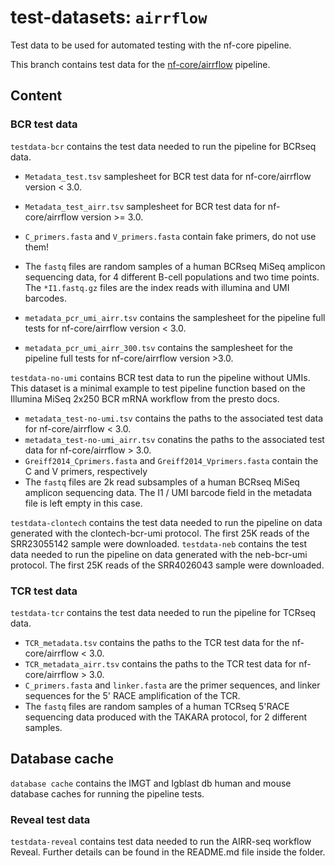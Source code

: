 # test-datasets: `airrflow`

Test data to be used for automated testing with the nf-core pipeline.

This branch contains test data for the [nf-core/airrflow](https://github.com/nf-core/airrflow) pipeline.

## Content

### BCR test data

`testdata-bcr` contains the test data needed to run the pipeline for BCRseq data.

- `Metadata_test.tsv` samplesheet for BCR test data for nf-core/airrflow version < 3.0.
- `Metadata_test_airr.tsv` samplesheet for BCR test data for nf-core/airrflow version >= 3.0.
- `C_primers.fasta` and `V_primers.fasta` contain fake primers, do not use them!
- The `fastq` files are random samples of a human BCRseq MiSeq amplicon sequencing data, for 4 different B-cell populations and two time points. The `*I1.fastq.gz` files are the index reads with illumina and UMI barcodes.

- `metadata_pcr_umi_airr.tsv` contains the samplesheet for the pipeline full tests for nf-core/airrflow version < 3.0.
- `metadata_pcr_umi_airr_300.tsv` contains the samplesheet for the pipeline full tests for nf-core/airrflow version >3.0.

`testdata-no-umi` contains BCR test data to run the pipeline without UMIs. This dataset is a minimal example to test pipeline function based on the Illumina MiSeq 2x250 BCR mRNA workflow from the presto docs.

- `metadata_test-no-umi.tsv` contains the paths to the associated test data for nf-core/airrflow < 3.0.
- `metadata_test-no-umi_airr.tsv` conatins the paths to the associated test data for nf-core/airrflow > 3.0.
- `Greiff2014_Cprimers.fasta` and `Greiff2014_Vprimers.fasta` contain the C and
  V primers, respectively
- The `fastq` files are 2k read subsamples of a human BCRseq MiSeq amplicon
  sequencing data. The I1 / UMI barcode field in the metadata file is left empty
  in this case.

`testdata-clontech` contains the test data needed to run the pipeline on data generated with the clontech-bcr-umi protocol. The first 25K reads of the SRR23055142 sample were downloaded.
`testdata-neb` contains the test data needed to run the pipeline on data generated with the neb-bcr-umi protocol. The first 25K reads of the SRR4026043 sample were downloaded.

### TCR test data

`testdata-tcr` contains the test data needed to run the pipeline for TCRseq data.

- `TCR_metadata.tsv` contains the paths to the TCR test data for the nf-core/airrflow < 3.0.
- `TCR_metadata_airr.tsv` contains the paths to the TCR test data for nf-core/airrflow > 3.0.
- `C_primers.fasta` and `linker.fasta` are the primer sequences, and linker sequences for the 5' RACE amplification of the TCR.
- The `fastq` files are random samples of a human TCRseq 5'RACE sequencing data produced with the TAKARA protocol, for 2 different samples.

## Database cache

`database cache` contains the IMGT and Igblast db human and mouse database caches for running the pipeline tests.

### Reveal test data

`testdata-reveal` contains test data needed to run the AIRR-seq workflow Reveal. Further details can be found in the README.md file inside the folder.
